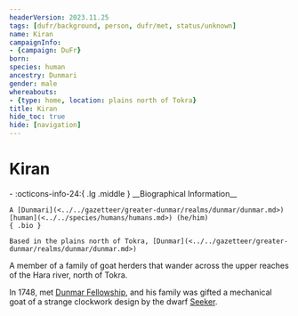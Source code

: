 ```yaml
---
headerVersion: 2023.11.25
tags: [dufr/background, person, dufr/met, status/unknown]
name: Kiran
campaignInfo:
- {campaign: DuFr}
born:
species: human
ancestry: Dunmari
gender: male
whereabouts:
- {type: home, location: plains north of Tokra}
title: Kiran
hide_toc: true
hide: [navigation]
---
```

# Kiran
<div class="grid cards ext-narrow-margin ext-one-column" markdown>
- :octicons-info-24:{ .lg .middle } __Biographical Information__

    A [Dunmari](<../../gazetteer/greater-dunmar/realms/dunmar/dunmar.md>) [human](<../../species/humans/humans.md>) (he/him)  
    { .bio }

    Based in the plains north of Tokra, [Dunmar](<../../gazetteer/greater-dunmar/realms/dunmar/dunmar.md>)
</div>


A member of a family of goat herders that wander across the upper reaches of the Hara river, north of Tokra. 

In 1748, met [Dunmar Fellowship](<../pcs/dunmar-fellowship/dunmar-fellowship.md>), and his family was gifted a mechanical goat of a strange clockwork design by the dwarf [Seeker](<../pcs/dunmar-fellowship/seeker.md>). 